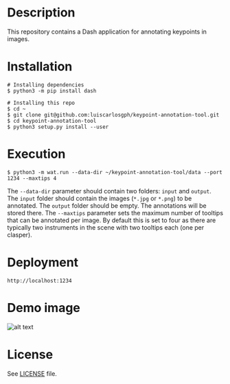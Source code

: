 # Description
This repository contains a Dash application for annotating keypoints in images.

# Installation
```
# Installing dependencies
$ python3 -m pip install dash

# Installing this repo
$ cd ~
$ git clone git@github.com:luiscarlosgph/keypoint-annotation-tool.git
$ cd keypoint-annotation-tool
$ python3 setup.py install --user
```

# Execution
```
$ python3 -m wat.run --data-dir ~/keypoint-annotation-tool/data --port 1234 --maxtips 4
```
The ```--data-dir``` parameter should contain two folders: ```input``` and ```output```.
The ```input``` folder should contain the images (```*.jpg``` or ```*.png```) to be annotated.
The ```output``` folder should be empty. The annotations will be stored there.
The ```--maxtips``` parameter sets the maximum number of tooltips that can be annotated per image.
By default this is set to four as there are typically two instruments in the scene with two tooltips 
each (one per clasper).

# Deployment
```http://localhost:1234```

# Demo image
![alt text](https://github.com/luiscarlosgph/keypoint-annotation-tool/blob/main/demo/demo.jpg?raw=true)

# License
See [LICENSE](https://github.com/luiscarlosgph/keypoint-annotation-tool/blob/main/LICENSE) file.
